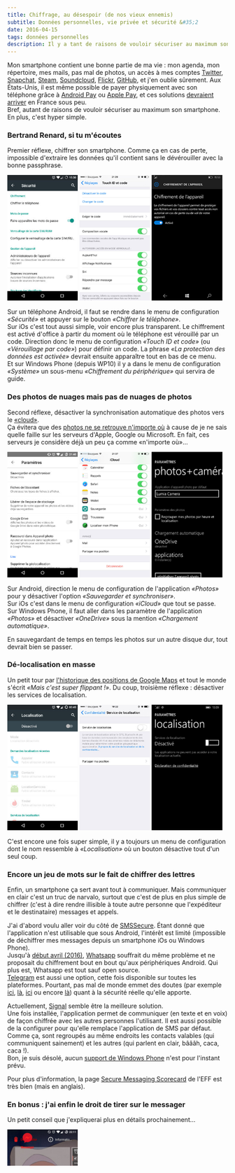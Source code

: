 ```yaml
---
title: Chiffrage, au désespoir (de nos vieux ennemis)
subtitle: Données personnelles, vie privée et sécurité &#35;2
date: 2016-04-15
tags: données personnelles
description: Il y a tant de raisons de vouloir sécuriser au maximum son smartphone. En plus, c'est hyper simple.
---
```


Mon smartphone contient une bonne partie de ma vie&nbsp;: mon agenda, mon répertoire, mes mails, pas mal de photos, un accès à mes comptes [Twitter](https://twitter.com/pauljoannon), [Snapchat](https://snapchat.com/add/paullozz), [Steam](https://steamcommunity.com/id/paulloz), [Soundcloud](https://soundcloud.com/paulloz-1), [Flickr](https://flickr.com/photos/paulloz), [GitHub](https://github.com/Paulloz), et j'en oublie sûrement. Aux États-Unis, il est même possible de payer physiquement avec son téléphone grâce à [Android Pay](https://www.android.com/pay/) ou [Apple Pay](http://www.apple.com/apple-pay/), et ces solutions [devraient arriver](http://www.frandroid.com/marques/apple/342484_apple-pay-devrait-arriver-dici-quelques-mois-en-france) en France sous peu.  
Bref, autant de raisons de vouloir sécuriser au maximum son smartphone. En plus, c'est hyper simple.

<!--more-->

### Bertrand Renard, si tu m'écoutes

Premier réflexe, chiffrer son smartphone. Comme ça en cas de perte, impossible d'extraire les données qu'il contient sans le dévérouiller avec la bonne passphrase.  

![](/content/blog/2016/04/chiffrage-au-desespoir/chiffrer-android.jpg)
![](/content/blog/2016/04/chiffrage-au-desespoir/chiffrer-ios.jpg)
![](/content/blog/2016/04/chiffrage-au-desespoir/chiffrer-wp.jpg)

Sur un téléphone Android, il faut se rendre dans le menu de configuration *«Sécurité»* et appuyer sur le bouton *«Chiffrer&nbsp;le&nbsp;téléphone»*.  
Sur iOs c'est tout aussi simple, voir encore plus transparent. Le chiffrement est activé d'office à partir du moment où le téléphone est vérouillé par un code. Direction donc le menu de configuration *«Touch ID et code»* (ou *«Vérouillage par code»*) pour définir un code. La phrase *«La protection des données est activée»* devrait ensuite apparaître tout en bas de ce menu.  
Et sur Windows Phone (depuis WP10) il y a dans le menu de configuration *«Système»* un sous-menu *«Chiffrement du périphérique»* qui servira de guide.

### Des photos de nuages mais pas de nuages de photos

Second réflexe, désactiver la synchronisation automatique des photos vers le [«cloud»](http://download.fsfe.org/advocacy/promomaterial/NoCloud/NoCloud-sticker/thereisnocloud-sticker-74mm.en.pdf).  
Ça évitera que des [photos ne se retrouve n'importe où](https://fr.wikipedia.org/w/index.php?title=The_Fappening) à cause de je ne sais quelle faille sur les serveurs d'Apple, Google ou Microsoft. En fait, ces serveurs je considère déjà un peu ça comme «n'importe où»...

![](/content/blog/2016/04/chiffrage-au-desespoir/cloud-android.jpg)
![](/content/blog/2016/04/chiffrage-au-desespoir/cloud-ios.jpg)
![](/content/blog/2016/04/chiffrage-au-desespoir/cloud-wp.jpg)

Sur Android, direction le menu de configuration de l'application *«Photos»* pour y désactiver l'option *«Sauvegarder&nbsp;et&nbsp;synchroniser»*.  
Sur iOs c'est dans le menu de configuration *«iCloud»* que tout se passe.  
Sur Windows Phone, il faut aller dans les paramètre de l'application *«Photos»* et désactiver *«OneDrive»* sous la mention *«Chargement automatique»*.  

En sauvegardant de temps en temps les photos sur un autre disque dur, tout devrait bien se passer.

### Dé-localisation en masse

Un petit tour par [l'historique des positions de Google Maps](https://maps.google.com/locationhistory/) et tout le monde s'écrit *«Mais c'est super flippant&nbsp;!»*. Du coup, troisième réflexe&nbsp;: désactiver les services de localisation.

![](/content/blog/2016/04/chiffrage-au-desespoir/localisation-android.jpg)
![](/content/blog/2016/04/chiffrage-au-desespoir/localisation-ios.jpg)
![](/content/blog/2016/04/chiffrage-au-desespoir/localisation-wp.jpg)

C'est encore une fois super simple, il y a toujours un menu de configuration dont le nom ressemble à *«Localisation»* où un bouton désactive tout d'un seul coup.  

### Encore un jeu de mots sur le fait de chiffrer des lettres

Enfin, un smartphone ça sert avant tout à communiquer. Mais communiquer en clair c'est un truc de narvalo, surtout que c'est de plus en plus simple de chiffrer (c'est à dire rendre illisible à toute autre personne que l'expéditeur et le destinataire) messages et appels.

J'ai d'abord voulu aller voir du côté de [SMSSecure](https://smssecure.org/). Étant donné que l'application n'est utilisable que sous Android, l'intérêt est limité (impossible de déchiffrer mes messages depuis un smartphone iOs ou Windows Phone).  
Jusqu'à [début avril (2016)](https://blog.whatsapp.com/10000618/Le-chiffrement-de-bout-en-bout), [Whatsapp](https://www.whatsapp.com/) souffrait du même problème et ne proposait du chiffrement bout en bout qu'aux périphériques Android. Qui plus est, Whatsapp est tout sauf open source.  
[Telegram](https://telegram.org/) est aussi une option, cette fois disponible sur toutes les plateformes. Pourtant, pas mal de monde emmet des doutes (par exemple [ici](http://www.dailydot.com/politics/telegram-isis-encryption-cryptography/), [là](https://unhandledexpression.com/2013/12/17/telegram-stand-back-we-know-maths/), [ici](http://www.alexrad.me/discourse/a-264-attack-on-telegram-and-why-a-super-villain-doesnt-need-it-to-read-your-telegram-chats.html) ou encore [là](http://security.stackexchange.com/questions/49782/is-telegram-secure/)) quant à la sécurité réelle qu'elle apporte.  

Actuellement, [Signal](https://whispersystems.org/) semble être la meilleure solution.  
Une fois installée, l'application permet de communiquer (en texte et en voix) de façon chiffrée avec les autres personnes l'utilisant. Il est aussi possible de la configurer pour qu'elle remplace l'application de SMS par défaut. Comme ça, sont regroupés au même endroits les contacts valables (qui communiquent sainement) et les autres (qui parlent en clair, bâââh, caca, caca&nbsp;!).  
Bon, je suis désolé, aucun [support de Windows Phone](http://support.whispersystems.org/hc/en-us/articles/213133427-Are-there-plans-for-a-Windows-Phone-version-BlackBerry-version-Ubuntu-Phone-version-) n'est pour l'instant prévu.  

Pour plus d'information, la page [Secure Messaging Scorecard](https://www.eff.org/secure-messaging-scorecard) de l'EFF est très bien (mais en anglais).

### En bonus&nbsp;: j'ai enfin le droit de tirer sur le messager

Un petit conseil que j'expliquerai plus en détails prochainement...

![](/content/blog/2016/04/chiffrage-au-desespoir/uninstall-messenger.jpg)

<style type="text/css">img{max-width:32%;}</style>
